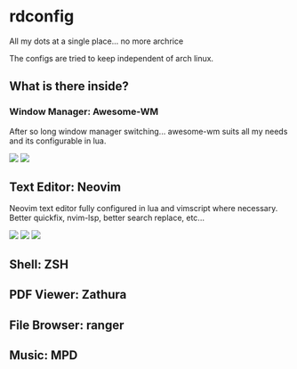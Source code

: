 # rdconfig

All my dots at a single place... no more archrice

The configs are tried to keep independent of arch linux.

## What is there inside?

### Window Manager: Awesome-WM

After so long window manager switching... awesome-wm suits all my needs and
its configurable in lua.

![](https://user-images.githubusercontent.com/26287448/132991030-43ff8d93-7b61-4f23-bd8b-c477fb1cddd9.png)
![](https://user-images.githubusercontent.com/26287448/132990978-540098e2-6ead-469e-8948-48699a13f7c5.png)

## Text Editor: Neovim

Neovim text editor fully configured in lua and vimscript where necessary.
Better quickfix, nvim-lsp, better search replace, etc...

![](https://user-images.githubusercontent.com/26287448/132991155-b09caaa6-d737-427a-8751-c774f790784c.png)
![](https://user-images.githubusercontent.com/26287448/132991291-c2aea43a-e134-4b34-8b96-49cd72448247.png)
![](https://user-images.githubusercontent.com/26287448/132991326-7f93f50e-6140-48d5-a367-9305b96bd63d.png)

## Shell: ZSH

## PDF Viewer: Zathura

## File Browser: ranger

## Music: MPD
